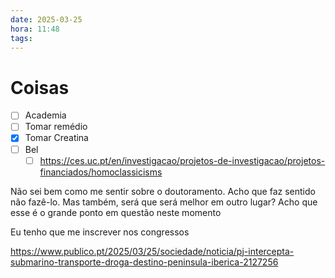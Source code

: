 ```yaml
---
date: 2025-03-25
hora: 11:48
tags:
---
```





# Coisas
- [ ] Academia
- [ ] Tomar remédio
- [x] Tomar Creatina
- [ ] Bel
	- [ ] https://ces.uc.pt/en/investigacao/projetos-de-investigacao/projetos-financiados/homoclassicisms

Não sei bem como me sentir sobre o doutoramento. Acho que faz sentido não fazê-lo. Mas também, será que será melhor em outro lugar? Acho que esse é o grande ponto em questão neste momento

Eu tenho que me inscrever nos congressos

https://www.publico.pt/2025/03/25/sociedade/noticia/pj-intercepta-submarino-transporte-droga-destino-peninsula-iberica-2127256